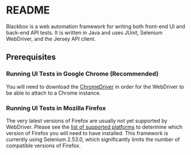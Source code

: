 # README #

Blackbox is a web automation framework for writing both front-end UI and back-end API tests. It is written in Java and uses JUnit, Selenium WebDriver, and the Jersey API client.

## Prerequisites ##

### Running UI Tests in Google Chrome (Recommended) ###

You will need to download the [ChromeDriver](https://sites.google.com/a/chromium.org/chromedriver/downloads) in order for the WebDriver to be able to attach to a Chrome instance.

### Running UI Tests in Mozilla Firefox ###

The very latest versions of Firefox are usually not yet supported by WebDriver. Please see the [list of supported platforms](http://www.seleniumhq.org/about/platforms.jsp) to determine which version of Firefox you will need to have installed. This framework is currently using Selenium 2.53.0, which significantly limits the number of compatible versions of Firefox.